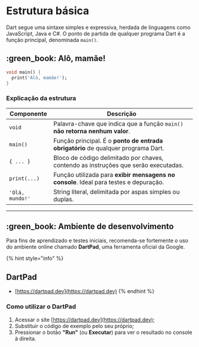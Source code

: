 # Estrutura básica

Dart segue uma sintaxe simples e expressiva, herdada de linguagens como JavaScript, Java e C#. O ponto de partida de qualquer programa Dart é a função principal, denominada `main()`.

## :green\_book: Alô, mamãe!

```dart
void main() {
  print('Alô, mamãe!');
}
```

### Explicação da estrutura

| Componente      | Descrição                                                                             |
| --------------- | ------------------------------------------------------------------------------------- |
| `void`          | Palavra-chave que indica que a função `main()` **não retorna nenhum valor**.          |
| `main()`        | Função principal. É o **ponto de entrada obrigatório** de qualquer programa Dart.     |
| `{ ... }`       | Bloco de código delimitado por chaves, contendo as instruções que serão executadas.   |
| `print(...)`    | Função utilizada para **exibir mensagens no console**. Ideal para testes e depuração. |
| `'Olá, mundo!'` | String literal, delimitada por aspas simples ou duplas.                               |

***

## :green\_book: Ambiente de desenvolvimento

Para fins de aprendizado e testes iniciais, recomenda-se fortemente o uso do ambiente online chamado **DartPad**, uma ferramenta oficial da Google.

{% hint style="info" %}
## DartPad

* &#x20;[https://dartpad.dev](https://dartpad.dev)
{% endhint %}

### Como utilizar o DartPad

1. Acessar o site [https://dartpad.dev](https://dartpad.dev);
2. Substituir o código de exemplo pelo seu próprio;
3. Pressionar o botão **"Run"** (ou **Executar**) para ver o resultado no console à direita.
